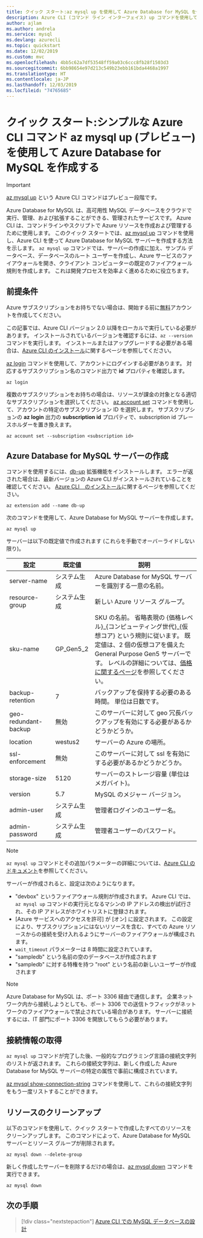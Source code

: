 ```yaml
---
title: クイック スタート:az mysql up を使用して Azure Database for MySQL を作成する
description: Azure CLI (コマンド ライン インターフェイス) up コマンドを使用して Azure Database for MySQL サーバーを作成するためのクイック スタート ガイド。
author: ajlam
ms.author: andrela
ms.service: mysql
ms.devlang: azurecli
ms.topic: quickstart
ms.date: 12/02/2019
ms.custom: mvc
ms.openlocfilehash: 4bb5c62a7df53548ff59a03c6ccc8fb28f1503d3
ms.sourcegitcommit: 6bb98654e97d213c549b23ebb161bda4468a1997
ms.translationtype: HT
ms.contentlocale: ja-JP
ms.lasthandoff: 12/03/2019
ms.locfileid: "74765685"
---
```

# <a name="quickstart-create-an-azure-database-for-mysql-using-a-simple-azure-cli-command---az-mysql-up-preview"></a>クイック スタート:シンプルな Azure CLI コマンド az mysql up (プレビュー) を使用して Azure Database for MySQL を作成する

> [!IMPORTANT]
> [az mysql up](/cli/azure/ext/db-up/mysql#ext-db-up-az-mysql-up) という Azure CLI コマンドはプレビュー段階です。

Azure Database for MySQL は、高可用性 MySQL データベースをクラウドで実行、管理、および拡張することができる、管理されたサービスです。 Azure CLI は、コマンドラインやスクリプトで Azure リソースを作成および管理するために使用します。 このクイック スタートでは、[az mysql up](/cli/azure/ext/db-up/mysql#ext-db-up-az-mysql-up) コマンドを使用し、Azure CLI を使って Azure Database for MySQL サーバーを作成する方法を示します。 `az mysql up` コマンドでは、サーバーの作成に加え、サンプル データベース、データベースのルート ユーザーを作成し、Azure サービスのファイアウォールを開き、クライアント コンピューターの既定のファイアウォール規則を作成します。 これは開発プロセスを効率よく進めるために役立ちます。

## <a name="prerequisites"></a>前提条件

Azure サブスクリプションをお持ちでない場合は、開始する前に[無料](https://azure.microsoft.com/free/)アカウントを作成してください。

この記事では、Azure CLI バージョン 2.0 以降をローカルで実行している必要があります。 インストールされているバージョンを確認するには、`az --version` コマンドを実行します。 インストールまたはアップグレードする必要がある場合は、[Azure CLI のインストール](/cli/azure/install-azure-cli)に関するページを参照してください。

[az login](/cli/azure/authenticate-azure-cli?view=interactive-log-in) コマンドを使用して、アカウントにログインする必要があります。 対応するサブスクリプション名のコマンド出力で **id** プロパティを確認します。

```azurecli
az login
```

複数のサブスクリプションをお持ちの場合は、リソースが課金の対象となる適切なサブスクリプションを選択してください。 [az account set](/cli/azure/account) コマンドを使用して、アカウントの特定のサブスクリプション ID を選択します。 サブスクリプションの **az login** 出力の **subscription id** プロパティで、subscription id プレースホルダーを置き換えます。

```azurecli
az account set --subscription <subscription id>
```

## <a name="create-an-azure-database-for-mysql-server"></a>Azure Database for MySQL サーバーの作成

コマンドを使用するには、[db-up](/cli/azure/ext/db-up) 拡張機能をインストールします。 エラーが返された場合は、最新バージョンの Azure CLI がインストールされていることを確認してください。 [Azure CLI　のインストール](/cli/azure/install-azure-cli)に関するページを参照してください。

```azurecli
az extension add --name db-up
```

次のコマンドを使用して、Azure Database for MySQL サーバーを作成します。

```azurecli
az mysql up
```

サーバーは以下の既定値で作成されます (これらを手動でオーバーライドしない限り)。

**設定** | **既定値** | **説明**
---|---|---
server-name | システム生成 | Azure Database for MySQL サーバーを識別する一意の名前。
resource-group | システム生成 | 新しい Azure リソース グループ。
sku-name | GP_Gen5_2 | SKU の名前。 省略表現の {価格レベル}\_{コンピューティング世代}\_{仮想コア} という規則に従います。 既定値は、2 個の仮想コアを備えた General Purpose Gen5 サーバーです。 レベルの詳細については、[価格に関するページ](https://azure.microsoft.com/pricing/details/mysql/)を参照してください。
backup-retention | 7 | バックアップを保持する必要のある時間。 単位は日数です。
geo-redundant-backup | 無効 | このサーバーに対して geo 冗長バックアップを有効にする必要があるかどうかどうか。
location | westus2 | サーバーの Azure の場所。
ssl-enforcement | 無効 | このサーバーに対して ssl を有効にする必要があるかどうかどうか。
storage-size | 5120 | サーバーのストレージ容量 (単位はメガバイト)。
version | 5.7 | MySQL のメジャー バージョン。
admin-user | システム生成 | 管理者ログインのユーザー名。
admin-password | システム生成 | 管理者ユーザーのパスワード。

> [!NOTE]
> `az mysql up` コマンドとその追加パラメーターの詳細については、[Azure CLI のドキュメント](/cli/azure/ext/db-up/mysql#ext-db-up-az-mysql-up)を参照してください。

サーバーが作成されると、設定は次のようになります。

- "devbox" というファイアウォール規則が作成されます。 Azure CLI では、`az mysql up` コマンドの実行元となるマシンの IP アドレスの検出が試行され、その IP アドレスがホワイトリストに登録されます。
- [Azure サービスへのアクセスを許可] が [オン] に設定されます。 この設定により、サブスクリプションにはないリソースを含む、すべての Azure リソースからの接続を受け入れるようにサーバーのファイアウォールが構成されます。
- `wait_timeout` パラメーターは 8 時間に設定されています。
- "sampledb" という名前の空のデータベースが作成されます
- "sampledb" に対する特権を持つ "root" という名前の新しいユーザーが作成されます

> [!NOTE]
> Azure Database for MySQL は、ポート 3306 経由で通信します。 企業ネットワーク内から接続しようとしても、ポート 3306 での送信トラフィックがネットワークのファイアウォールで禁止されている場合があります。 サーバーに接続するには、IT 部門にポート 3306 を開放してもらう必要があります。

## <a name="get-the-connection-information"></a>接続情報の取得

`az mysql up` コマンドが完了した後、一般的なプログラミング言語の接続文字列のリストが返されます。 これらの接続文字列は、新しく作成した Azure Database for MySQL サーバーの特定の属性で事前に構成されています。

[az mysql show-connection-string](/cli/azure/ext/db-up/mysql#ext-db-up-az-mysql-show-connection-string) コマンドを使用して、これらの接続文字列をもう一度リストすることができます。

## <a name="clean-up-resources"></a>リソースのクリーンアップ

以下のコマンドを使用して、クイック スタートで作成したすべてのリソースをクリーンアップします。 このコマンドによって、Azure Database for MySQL サーバーとリソース グループが削除されます。

```azurecli
az mysql down --delete-group
```

新しく作成したサーバーを削除するだけの場合は、[az mysql down](/cli/azure/ext/db-up/mysql#ext-db-up-az-mysql-down) コマンドを実行できます。

```azurecli
az mysql down
```

## <a name="next-steps"></a>次の手順

> [!div class="nextstepaction"]
> [Azure CLI での MySQL データベースの設計](./tutorial-design-database-using-cli.md)
